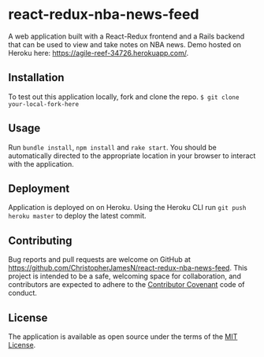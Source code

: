 # react-redux-nba-news-feed

A web application built with a React-Redux frontend and a Rails backend that can be used to view and take notes on NBA news. Demo hosted on Heroku here: https://agile-reef-34726.herokuapp.com/.

## Installation

To test out this application locally, fork and clone the repo.
`$ git clone your-local-fork-here`

## Usage

Run `bundle install`, `npm install` and `rake start`. You should be automatically directed to the appropriate location in your browser to interact with the application.

## Deployment

Application is deployed on on Heroku.
Using the Heroku CLI run `git push heroku master` to deploy the latest commit.

## Contributing

Bug reports and pull requests are welcome on GitHub at https://github.com/ChristopherJamesN/react-redux-nba-news-feed. This project is intended to be a safe, welcoming space for collaboration, and contributors are expected to adhere to the [Contributor Covenant](contributor-covenant.org) code of conduct.

## License

The application is available as open source under the terms of the [MIT License](http://opensource.org/licenses/MIT).
